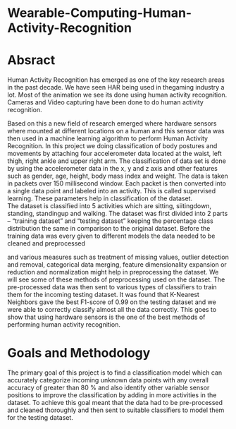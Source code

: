 # Wearable-Computing-Human-Activity-Recognition
# Absract
Human Activity Recognition has emerged as one of the key research areas in the past decade. We have seen HAR being used in thegaming industry a lot. Most of the animation we see its done using human activity recognition. Cameras and Video capturing have been done to do human activity recognition. 

Based on this a new field of research emerged where hardware sensors where mounted at different locations on a human and this
sensor data was then used in a machine learning algorithm to perform Human Activity Recognition. In this project we doing
classification of body postures and movements by attaching four accelerometer data located at the waist, left thigh, right ankle
and upper right arm. The classification of data set is done by using the accelerometer data in the x, y and z axis and other features
such as gender, age, height, body mass index and weight. The data is taken in packets over 150 millisecond window. Each packet is
then converted into a single data point and labeled into an activity. This is called supervised learning. These parameters help in
classification of the dataset.  
The dataset is classified into 5 activities which are sitting, siitingdown, standing, standingup and walking. The dataset was first
divided into 2 parts – “training dataset” and “testing dataset” keeping the percentage class distribution the same in comparison
to the original dataset. Before the training data was every given to different models the data needed to be cleaned and preprocessed

and various measures such as treatment of missing values, outlier detection and removal, categorical data merging,
feature dimensionality expansion or reduction and normalization might help in preprocessing the dataset. We will see some of these
methods of preprocessing used on the dataset. The pre-processed data was then sent to various types of classifiers to train them
for the incoming testing dataset. It was found that K-Nearest Neighbors gave the best F1-score of 0.99 on the testing dataset and
we were able to correctly classify almost all the data correctly. This goes to show that using hardware sensors is the one of the best
methods of performing human activity recognition.  
# Goals and Methodology   
The primary goal of this project is to find a classification model which can accurately categorize incoming unknown data points with
any overall accuracy of greater than 80 % and also identify other variable sensor positions to improve the classification by adding in
more activities in the dataset. To achieve this goal meant that the data had to be pre-processed and cleaned thoroughly and then
sent to suitable classifiers to model them for the testing dataset.  
